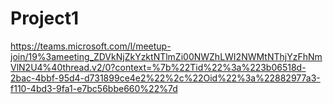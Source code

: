 # Project1
https://teams.microsoft.com/l/meetup-join/19%3ameeting_ZDVkNjZkYzktNTlmZi00NWZhLWI2NWMtNThjYzFhNmVlN2U4%40thread.v2/0?context=%7b%22Tid%22%3a%223b06518d-2bac-4bbf-95d4-d731899ce4e2%22%2c%22Oid%22%3a%22882977a3-f110-4bd3-9fa1-e7bc56bbe660%22%7d
